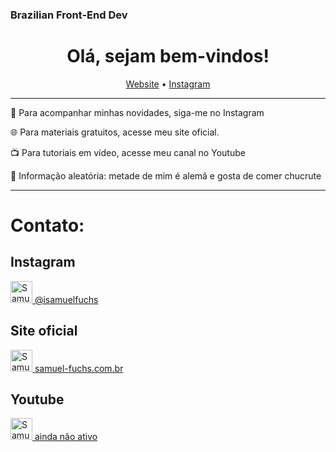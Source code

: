 ### Brazilian Front-End Dev
<h1 align="center">
  Olá, sejam bem-vindos!
  </h1>

<p align="center">
  <a href="https://samuel-fuchs.com.br">Website</a> •
  <a href="https://www.instagram.com/isamuelfuchs/">Instagram</a>
</p>

----

🧐 Para acompanhar minhas novidades, siga-me no Instagram

🌐 Para materiais gratuitos, acesse meu site oficial.

📺 Para tutoriais em vídeo, acesse meu canal no Youtube

🎉 Informação aleatória: metade de mim é alemã e gosta de comer chucrute

----

# Contato:

## Instagram

<a href="https://www.instagram.com/isamuelfuchs">
  <img alt="Samuelfuchs's IG Instagram" width="35px" src="https://image.flaticon.com/icons/svg/2111/2111421.svg" /> @isamuelfuchs
</a> 

## Site oficial

<a href="https://www.samuel-fuchs.com.br">
  <img alt="Samuelfuchs's IG Instagram" width="35px" src="https://www.flaticon.com/svg/vstatic/svg/364/364089.svg?token=exp=1618432890~hmac=26eaf26f35468688d92785acc6cf5650" /> samuel-fuchs.com.br
</a>

## Youtube

<a href="#">
  <img alt="Samuelfuchs's IG Instagram" width="35px" src="https://www.flaticon.com/svg/vstatic/svg/2111/2111785.svg?token=exp=1618433143~hmac=8cf653db0bd8cba21ac95844fc6ea548" /> ainda não ativo
</a>

